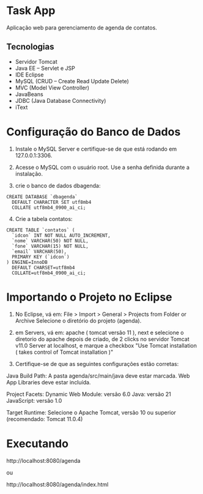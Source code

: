 # Task App

Aplicação web para gerenciamento de agenda de contatos.

## Tecnologias

- Servidor Tomcat  
- Java EE – Servlet e JSP  
- IDE Eclipse  
- MySQL (CRUD – Create Read Update Delete)  
- MVC (Model View Controller)  
- JavaBeans  
- JDBC (Java Database Connectivity)  
- iText  

# Configuração do Banco de Dados

1. Instale o MySQL Server e certifique-se de que está rodando em 127.0.0.1:3306.

2. Acesse o MySQL com o usuário root. Use a senha definida durante a instalação.

3. crie o banco de dados dbagenda:

```
CREATE DATABASE `dbagenda`
  DEFAULT CHARACTER SET utf8mb4
  COLLATE utf8mb4_0900_ai_ci;
```
4. Crie a tabela contatos:

```
CREATE TABLE `contatos` (
  `idcon` INT NOT NULL AUTO_INCREMENT,
  `nome` VARCHAR(50) NOT NULL,
  `fone` VARCHAR(15) NOT NULL,
  `email` VARCHAR(50),
  PRIMARY KEY (`idcon`)
) ENGINE=InnoDB
  DEFAULT CHARSET=utf8mb4
  COLLATE=utf8mb4_0900_ai_ci;
```
# Importando o Projeto no Eclipse

1. No Eclipse, vá em:
File > Import > General > Projects from Folder or Archive
Selecione o diretório do projeto (agenda).

2. em Servers, vá em:
apache ( tomcat versão 11 ), next e selecione o diretorio do apache
depois de criado, de 2 clicks no servidor Tomcat v11.0 Server at localhost, e marque a checkbox "Use Tomcat installation ( takes control of Tomcat installation )"

3. Certifique-se de que as seguintes configurações estão corretas:

Java Build Path:
A pasta agenda/src/main/java deve estar marcada.
Web App Libraries deve estar incluída.

Project Facets:
Dynamic Web Module: versão 6.0
Java: versão 21
JavaScript: versão 1.0

Target Runtime:
Selecione o Apache Tomcat, versão 10 ou superior
(recomendado: Tomcat 11.0.4)

# Executando

http://localhost:8080/agenda

ou

http://localhost:8080/agenda/index.html
